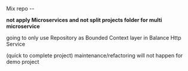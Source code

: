Mix repo --

**not apply Microservices and not split projects folder for multi microservice**

going to only use Repository as Bounded Context layer in Balance Http Service 

(quick to complete project)  maintenance/refactoring will not happen for demo project